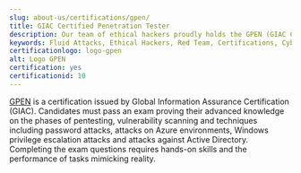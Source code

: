 ```yaml
---
slug: about-us/certifications/gpen/
title: GIAC Certified Penetration Tester
description: Our team of ethical hackers proudly holds the GPEN (GIAC Certified Penetration Tester) certification, among many others.
keywords: Fluid Attacks, Ethical Hackers, Red Team, Certifications, Cybersecurity, Pentesters, Whitehat Hackers, GPEN
certificationlogo: logo-gpen
alt: Logo GPEN
certification: yes
certificationid: 10
---
```


[GPEN](https://www.giac.org/certifications/penetration-tester-gpen/)
is a certification
issued by Global Information Assurance Certification (GIAC).
Candidates must pass an exam
proving their advanced knowledge on the phases of pentesting,
vulnerability scanning and techniques
including password attacks,
attacks on Azure environments,
Windows privilege escalation attacks
and attacks against Active Directory.
Completing the exam questions requires hands-on skills
and the performance of tasks mimicking reality.
